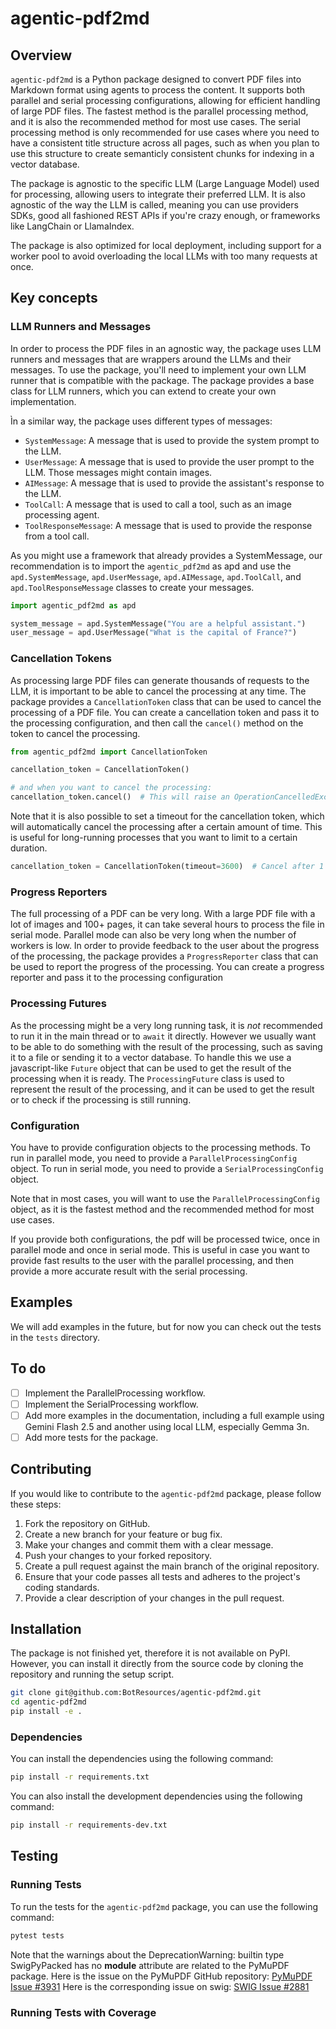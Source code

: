 # agentic-pdf2md

## Overview

`agentic-pdf2md` is a Python package designed to convert PDF files into Markdown format using agents to process the content.
It supports both parallel and serial processing configurations, allowing for efficient handling of large PDF files.
The fastest method is the parallel processing method, and it is also the recommended method for most use cases.
The serial processing method is only recommended for use cases where you need to have a consistent title structure across all pages, such as when you plan to use this structure to create semanticly consistent chunks for indexing in a vector database.

The package is agnostic to the specific LLM (Large Language Model) used for processing, allowing users to integrate their preferred LLM. It is also agnostic of the way the LLM is called, meaning you can use providers SDKs, good all fashioned REST APIs if you're crazy enough, or frameworks like LangChain or LlamaIndex.

The package is also optimized for local deployment, including support for a worker pool to avoid overloading the local LLMs with too many requests at once.

## Key concepts

### LLM Runners and Messages

In order to process the PDF files in an agnostic way, the package uses LLM runners and messages that are wrappers around the LLMs and their messages. To use the package, you'll need to implement your own LLM runner that is compatible with the package. The package provides a base class for LLM runners, which you can extend to create your own implementation.

Ìn a similar way, the package uses different types of messages:
* `SystemMessage`: A message that is used to provide the system prompt to the LLM.
* `UserMessage`: A message that is used to provide the user prompt to the LLM. Those messages might contain images.
* `AIMessage`: A message that is used to provide the assistant's response to the LLM.
* `ToolCall`: A message that is used to call a tool, such as an image processing agent.
* `ToolResponseMessage`: A message that is used to provide the response from a tool call.

As you might use a framework that already provides a SystemMessage, our recommendation is to import the `agentic_pdf2md` as apd and use the `apd.SystemMessage`, `apd.UserMessage`, `apd.AIMessage`, `apd.ToolCall`, and `apd.ToolResponseMessage` classes to create your messages. 

```python
import agentic_pdf2md as apd

system_message = apd.SystemMessage("You are a helpful assistant.")
user_message = apd.UserMessage("What is the capital of France?")
```

### Cancellation Tokens

As processing large PDF files can generate thousands of requests to the LLM, it is important to be able to cancel the processing at any time. The package provides a `CancellationToken` class that can be used to cancel the processing of a PDF file. You can create a cancellation token and pass it to the processing configuration, and then call the `cancel()` method on the token to cancel the processing.

```python
from agentic_pdf2md import CancellationToken

cancellation_token = CancellationToken()

# and when you want to cancel the processing:
cancellation_token.cancel()  # This will raise an OperationCancelledException in the processing future and prevent any further processing.
```

Note that it is also possible to set a timeout for the cancellation token, which will automatically cancel the processing after a certain amount of time. This is useful for long-running processes that you want to limit to a certain duration.

```python
cancellation_token = CancellationToken(timeout=3600)  # Cancel after 1 hour
```

### Progress Reporters

The full processing of a PDF can be very long. With a large PDF file with a lot of images and 100+ pages, it can take several hours to process the file in serial mode. Parallel mode can also be very long when the number of workers is low.
In order to provide feedback to the user about the progress of the processing, the package provides a `ProgressReporter` class that can be used to report the progress of the processing. You can create a progress reporter and pass it to the processing configuration

### Processing Futures

As the processing might be a very long running task, it is *not* recommended to run it in the main thread or to `await` it directly. However we usually want to be able to do something with the result of the processing, such as saving it to a file or sending it to a vector database.
To handle this we use a javascript-like `Future` object that can be used to get the result of the processing when it is ready. The `ProcessingFuture` class is used to represent the result of the processing, and it can be used to get the result or to check if the processing is still running.

### Configuration

You have to provide configuration objects to the processing methods.
To run in parallel mode, you need to provide a `ParallelProcessingConfig` object.
To run in serial mode, you need to provide a `SerialProcessingConfig` object.

Note that in most cases, you will want to use the `ParallelProcessingConfig` object, as it is the fastest method and the recommended method for most use cases.

If you provide both configurations, the pdf will be processed twice, once in parallel mode and once in serial mode. This is useful in case you want to provide fast results to the user with the parallel processing, and then provide a more accurate result with the serial processing.

## Examples

We will add examples in the future, but for now you can check out the tests in the `tests` directory.

## To do

- [ ] Implement the ParallelProcessing workflow.
- [ ] Implement the SerialProcessing workflow.
- [ ] Add more examples in the documentation, including a full example using Gemini Flash 2.5 and another using local LLM, especially Gemma 3n.
- [ ] Add more tests for the package.

## Contributing

If you would like to contribute to the `agentic-pdf2md` package, please follow these steps:
1. Fork the repository on GitHub.
2. Create a new branch for your feature or bug fix.
3. Make your changes and commit them with a clear message.
4. Push your changes to your forked repository.
5. Create a pull request against the main branch of the original repository.
6. Ensure that your code passes all tests and adheres to the project's coding standards.
7. Provide a clear description of your changes in the pull request.

## Installation

The package is not finished yet, therefore it is not available on PyPI.
However, you can install it directly from the source code by cloning the repository and running the setup script.


```bash
git clone git@github.com:BotResources/agentic-pdf2md.git
cd agentic-pdf2md
pip install -e .
```

### Dependencies

You can install the dependencies using the following command:

```bash
pip install -r requirements.txt
```

You can also install the development dependencies using the following command:

```bash
pip install -r requirements-dev.txt
```

## Testing

### Running Tests

To run the tests for the `agentic-pdf2md` package, you can use the following command:

```bash
pytest tests
```

Note that the warnings about the DeprecationWarning: builtin type SwigPyPacked has no __module__ attribute are related to the PyMuPDF package.
Here is the issue on the PyMuPDF GitHub repository: [PyMuPDF Issue #3931](https://github.com/pymupdf/PyMuPDF/issues/3931)
Here is the corresponding issue on swig: [SWIG Issue #2881](https://github.com/swig/swig/issues/2881)

### Running Tests with Coverage

